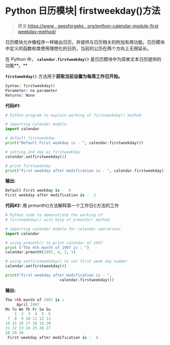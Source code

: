 # Python 日历模块| firstweekday()方法

> 原文:[https://www . geesforgeks . org/python-calendar-module-first weekday-method/](https://www.geeksforgeeks.org/python-calendar-module-firstweekday-method/)

日历模块允许像程序一样输出日历，并提供与日历相关的附加有用功能。日历模块中定义的函数和类使用理想化的日历，当前的公历在两个方向上无限延长。

在 Python 中， **`calendar.firstweekday()`** 是日历模块中为简单文本日历提供的功能**。**

**`firstweekday()`** 方法用于**获取当前设置为每周工作日开始。**

```py
Syntax: firstweekday()
Parameter: no parameter
Returns: None
```

**代码#1:**

```py
# Python program to explain working of firstweekday() method

# importing calendar module
import calendar

# default firstweekday
print("Default First weekday is - ", calendar.firstweekday())

# setting 2nd day as firstweekday
calendar.setfirstweekday(2)

# print firstweekday
print("First weekday after modification is - ", calendar.firstweekday())
```

**输出:**

```py
Default First weekday is -  6
First weekday after modification is -  2
```

**代码#2:** 用 prmonth()方法解释第一个工作日()方法的工作

```py
# Python code to demonstrate the working of 
# firstweekday() with help of prmonth() method

# importing calendar module for calendar operations 
import calendar 

# using prmonth() to print calendar of 1997 
print ("The 4th month of 1997 is : ") 
calendar.prmonth(1997, 4, 2, 1) 

# using setfirstweekday() to set first week day number 
calendar.setfirstweekday(4) 

print("First weekday after modification is - ",
                        calendar.firstweekday())
```

**输出:**

```py
The 4th month of 1997 is : 
     April 1997
Mo Tu We Th Fr Sa Su
    1  2  3  4  5  6
 7  8  9 10 11 12 13
14 15 16 17 18 19 20
21 22 23 24 25 26 27
28 29 30
 First weekday after modification is -  4

```